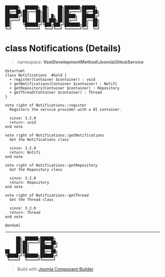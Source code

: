 ```
██████╗  ██████╗ ██╗    ██╗███████╗██████╗
██╔══██╗██╔═══██╗██║    ██║██╔════╝██╔══██╗
██████╔╝██║   ██║██║ █╗ ██║█████╗  ██████╔╝
██╔═══╝ ██║   ██║██║███╗██║██╔══╝  ██╔══██╗
██║     ╚██████╔╝╚███╔███╔╝███████╗██║  ██║
╚═╝      ╚═════╝  ╚══╝╚══╝ ╚══════╝╚═╝  ╚═╝
```
# class Notifications (Details)
> namespace: **VastDevelopmentMethod\Joomla\Gitea\Service**
```uml
@startuml
class Notifications  #Gold {
  + register(Container $container) : void
  + getNotifications(Container $container) : Notifi
  + getRepository(Container $container) : Repository
  + getThread(Container $container) : Thread
}

note right of Notifications::register
  Registers the service provider with a DI container.

  since: 3.2.0
  return: void
end note

note right of Notifications::getNotifications
  Get the Notifications class

  since: 3.2.0
  return: Notifi
end note

note right of Notifications::getRepository
  Get the Repository class

  since: 3.2.0
  return: Repository
end note

note right of Notifications::getThread
  Get the Thread class

  since: 3.2.0
  return: Thread
end note
 
@enduml
```

---
```
     ██╗ ██████╗██████╗
     ██║██╔════╝██╔══██╗
     ██║██║     ██████╔╝
██   ██║██║     ██╔══██╗
╚█████╔╝╚██████╗██████╔╝
 ╚════╝  ╚═════╝╚═════╝
```
> Build with [Joomla Component Builder](https://git.vdm.dev/joomla/Component-Builder)

